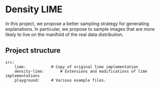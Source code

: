 # Density LIME

In this project, we propose a better sampling strategy for generating explanations.
In particular, we propose to sample images that are more likely to live on the
manifold of the real data distribution.

## Project structure

```
src:
	lime: 			# Copy of original lime implementation
	density-lime: 		# Extensions and modifications of lime implementations
	playground:		# Various example files.
```


